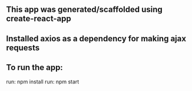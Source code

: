 ## This app was generated/scaffolded using create-react-app
## Installed axios as a dependency for making ajax requests

## To run the app:
run: npm install
run: npm start
